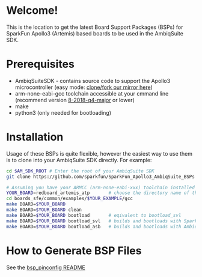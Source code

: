 Welcome!
========
This is the location to get the latest Board Support Packages (BSPs) for SparkFun Apollo3 (Artemis) based boards to be used in the AmbiqSuite SDK.

Prerequisites
=============
* AmbiqSuiteSDK - contains source code to support the Apollo3 microcontroller (easy mode: [clone/fork our mirror here](https://github.com/sparkfun/AmbiqSuiteSDK))
* arm-none-eabi-gcc toolchain accessible at your cmmand line (recommend version [8-2018-q4-major](https://developer.arm.com/tools-and-software/open-source-software/developer-tools/gnu-toolchain/gnu-rm/downloads#panel2a) or lower)
* make
* python3 (only needed for bootloading)

Installation
============
Usage of these BSPs is quite flexible, however the easiest way to use them is to clone into your AmbiqSuite SDK directly. For example:

``` bash
cd $AM_SDK_ROOT # Enter the root of your AmbiqSuite SDK
git clone https://github.com/sparkfun/SparkFun_Apollo3_AmbiqSuite_BSPs boards_sfe # Clone this repo into a directory called 'boards_sfe'

# Assuming you have your ARMCC (arm-none-eabi-xxx) toolchain installed you can then build examples
YOUR_BOARD=redboard_artemis_atp       # choose the directory name of the board you want to use
cd boards_sfe/common/examples/$YOUR_EXAMPLE/gcc
make BOARD=$YOUR_BOARD
make BOARD=$YOUR_BOARD clean
make BOARD=$YOUR_BOARD bootload       # eqivalent to bootload_svl
make BOARD=$YOUR_BOARD bootload_svl   # builds and bootloads with SparkFun Variable Loader - you must have this bootloader flashed onto your board
make BOARD=$YOUR_BOARD bootload_asb   # builds and bootloads with Ambiq Secure Bootloader - should work with most all boards. If not try changing the baud rate
```

How to Generate BSP Files
=========================
See the [bsp_pinconfig README](https://github.com/sparkfun/SparkFun_Apollo3_AmbiqSuite_BSPs/tree/master/common/bsp_pinconfig/README.md)

